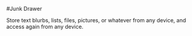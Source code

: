 #Junk Drawer

Store text blurbs, lists, files, pictures, or whatever from any device, and access again from any device.